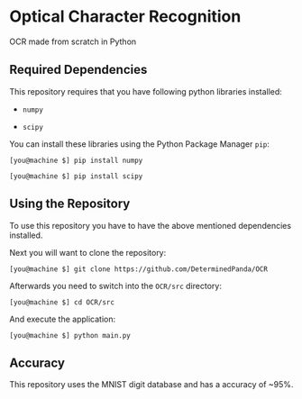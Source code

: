 # Optical Character Recognition

OCR made from scratch in Python

## Required Dependencies

This repository requires that you have following python libraries installed:

+ `numpy`

+ `scipy`

You can install these libraries using the Python Package Manager `pip`:

`[you@machine $] pip install numpy`

`[you@machine $] pip install scipy`

## Using the Repository

To use this repository you have to have the above mentioned dependencies installed.

Next you will want to clone the repository:

`[you@machine $] git clone https://github.com/DeterminedPanda/OCR`

Afterwards you need to switch into the `OCR/src` directory:

`[you@machine $] cd OCR/src`

And execute the application:

`[you@machine $] python main.py`

## Accuracy

This repository uses the MNIST digit database and has a accuracy of ~95%.

